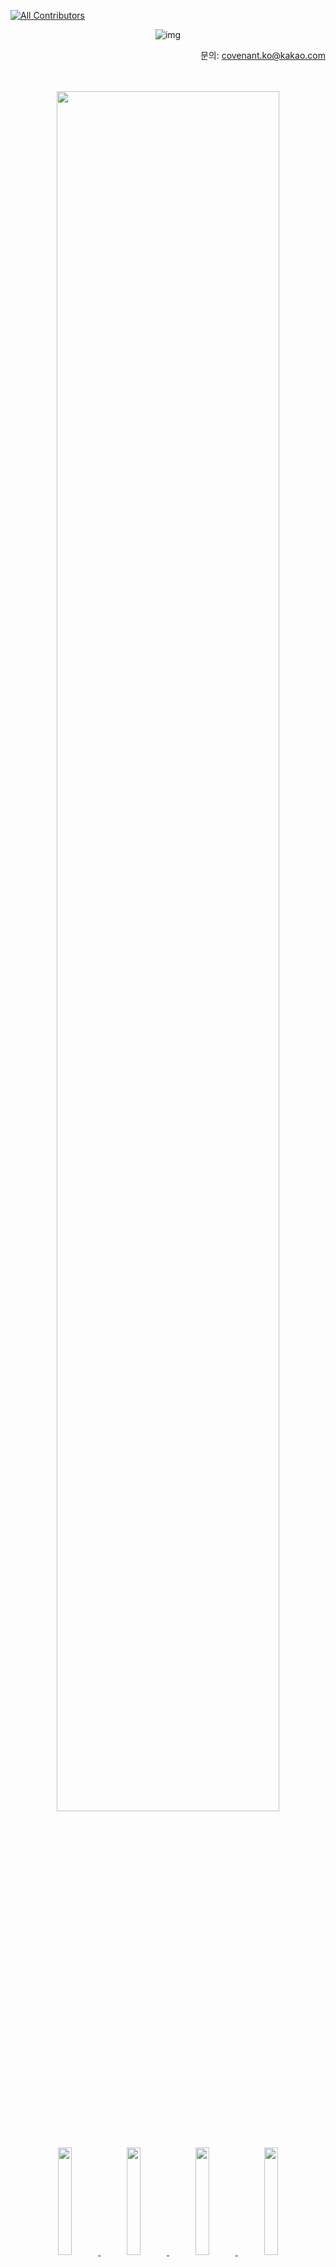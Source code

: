 <!-- ALL-CONTRIBUTORS-BADGE:START - Do not remove or modify this section -->

[![All Contributors](https://img.shields.io/badge/all_contributors-115-orange.svg?style=flat-square)](#contributors-)

<!-- ALL-CONTRIBUTORS-BADGE:END -->
<div align=center>

![img](https://github.com/brave-people/Dev-Event/blob/master/static/title-v3-lg.png?raw=true)

</div>

<div align="right">
   문의: <a href="http://github.com/koeonyack">covenant.ko@kakao.com </a>
</div>
<br />
<br />

<p align="center">
  <a href="https://play.google.com/store/apps/details?id=com.bravepeople.devevent.android.app">
    <img src="./static/display_banner/event.png?raw=true" width="84%">
    </a>
</p>

<p align="center">
    <a href="https://dev-event.vercel.app/events">
      <img src="./static/display_banner/web.png?raw=true" width="21%" />
    </a>
    <a href="https://play.google.com/store/apps/details?id=com.bravepeople.devevent.android.app">
      <img src="./static/display_banner/android.png?raw=true" width="21%" />
    </a>
    <a href="https://github.com/brave-people/Dev-Event-Subscribe">
      <img src="./static/display_banner/email.png?raw=true" width="21%" />
    </a>
    <a href="https://github.com/brave-people/Dev-Event#contributors-">
      <img src="./static/display_banner/contributors.png?raw=true" width="21%" />
    </a>
</p>

> 배너 클릭시 연관 링크로 이동합니다.

<br />

## 지난 행사 기록

<table>
        <!-- <tr> -->
            <!-- <th scope="col">-</th> -->
            <!-- <th scope="col">-</th> -->
            <!-- <th scope="col">-</th> -->
            <!-- <th scope="col">-</th> -->
        <!-- </tr> -->
        <tr>
            <td rowspan="4"> 종료 행사 </td>
            <td>2020년</td>
            <td>
              <a href="./end_event/2020/20_08.md"> 08월 </a>,
              <a href="./end_event/2020/20_09.md"> 09월 </a>,
              <a href="./end_event/2020/20_10.md"> 10월 </a>,
              <a href="./end_event/2020/20_11.md"> 11월 </a>,
              <a href="./end_event/2020/20_12.md"> 12월 </a>
            </td>
        </tr>
        <tr>
            <!-- <td> 종료 행사 </td> -->
            <td>2021년</td>
            <td>
              <a href="./end_event/2021/21_01.md"> 01월 </a>,
              <a href="./end_event/2021/21_02.md"> 02월 </a>,
              <a href="./end_event/2021/21_03.md"> 03월 </a>,
              <a href="./end_event/2021/21_04.md"> 04월 </a>,
              <a href="./end_event/2021/21_05.md"> 05월 </a>,
              <a href="./end_event/2021/21_06.md"> 06월 </a>,
              <a href="./end_event/2021/21_07.md"> 07월 </a>,
              <a href="./end_event/2021/21_08.md"> 08월 </a>,
              <a href="./end_event/2021/21_09.md"> 09월 </a>,
              <a href="./end_event/2021/21_10.md"> 10월 </a>,
              <a href="./end_event/2021/21_11.md"> 11월 </a>,
              <a href="./end_event2021/21_12.md"> 12월 </a>
            </td>
        </tr>
        <tr>
            <!-- <td> 종료 행사 </td> -->
            <td>2022년</td>
            <td>
              <a href="./end_event/2022/22_01.md"> 01월 </a>,
              <a href="./end_event/2022/22_02.md"> 02월 </a>,
              <a href="./end_event/2022/22_03.md"> 03월 </a>,
              <a href="./end_event/2022/22_04.md"> 04월 </a>,
              <a href="./end_event/2022/22_05.md"> 05월 </a>,
              <a href="./end_event/2022/22_06.md"> 06월 </a>,
              <a href="./end_event/2022/22_07.md"> 07월 </a>,
              <a href="./end_event/2022/22_08.md"> 08월 </a>,
              <a href="./end_event/2022/22_09.md"> 09월 </a>,
              <a href="./end_event/2022/22_10.md"> 10월 </a>,
              <a href="./end_event/2022/22_11.md"> 11월 </a>,
              <a href="./end_event/2022/22_12.md"> 12월 </a>
            </td>
        </tr>
        <tr>
            <!-- <td> 종료 행사 </td> -->
            <td>2023년</td>
            <td>
              <a href="./end_event/2023/23_01.md"> 01월 </a>,
              <a href="./end_event/2023/23_02.md"> 02월 </a>,
              <a href="./end_event/2023/23_03.md"> 03월 </a>,
              <a href="./end_event/2023/23_04.md"> 04월 </a>,
              <a href="./end_event/2023/23_05.md"> 05월 </a>,
              <a href="./end_event/2023/23_06.md"> 06월 </a>,
              <a href="./end_event/2023/23_07.md"> 07월 </a>,
              <a href="./end_event/2023/23_08.md"> 08월 </a>,
              <a href="./end_event/2023/23_09.md"> 09월 </a>,
              <a href="./end_event/2023/23_10.md"> 10월 </a>,
              <a href="./end_event/2023/23_11.md"> 11월 </a>
            </td>
        </tr>
        <tr>
          <td> 행사 녹화 다시보기 </td>
          <td colspan="2">
            <a href="./replay_event/replay_event.md"> 바로가기 </a>
          </td>
        </tr>
        <tr>
          <td> 행사 참여 후기 </td>
          <td colspan="2">
            <a href="./review/review.md"> 바로가기 </a>
          </td>
        </tr>
</table>

<br />

## 23년 11월

-   **[GraphQL: Inevitable Next Wave](https://docs.google.com/forms/d/e/1FAIpQLSdAHJOYTqO-cUGNQ3dD-kA9XP-V6jnXB7SDGnJwnjCBf1706Q/viewform)**

    -   분류: `오프라인`, `무료`, `기술일반`
    -   주최: TRIDGE x GraphQL
    -   접수: 11. 06(월) ~ 11. 12(일)

-   **[쿠버네티스 200% 활용방안 세미나](https://docs.google.com/forms/d/e/1FAIpQLSfROLsR9yK7_zSZAEVwVV9OeNYwgoCeQD4f3PzenK9a67v9mA/viewform)**
    -   분류: `오프라인`, `무료`, `인프라`
    -   주최: DevMentor
    -   접수: 11. 07(화) ~ 11. 13(월)
-   **[교육관련 앱/웹 서비스 제작 주니어 해커톤](https://sniperfactory.com/course/j5duwrtxkol7hb2)**
    -   분류: `오프라인`, `무료`, `해커톤`
    -   주최: 스나이퍼팩토리
    -   접수: 11. 06(월) ~ 11. 14(화)
-   **[제 13회 소프트웨어 개발보안 컨퍼런스](https://onoffmix.com/event/286390)**
    -   분류: `온라인`, `오프라인`, `무료`, `보안`
    -   주최: 행전안전부
    -   일시: 10. 20(금) ~ 11. 13(월)
-   **[실무에 꼭 필요한 쿠버네티스 200% 활용방안](https://www.devmento.co.kr/seminas/developer_insight_seminar.html)**
    -   분류: `오프라인`, `유료`, `인프라`
    -   주최: 데브멘토
    -   접수: 10. 23(월) ~ 11. 13(월)
-   **[AWSKRUG Women In Cloud 2nd meet up](https://www.meetup.com/ko-KR/awskrug/events/297088497)**
    -   분류: `유료`, `오프라인`, `클라우드`
    -   주최: AWSKRUG
    -   접수: 11. 06(월) ~ 11. 13(월)
-   **[11th DX Forum - 협업 툴을 중심으로 보는 데이터와 OpenAPI](https://www.dxchallenge.co.kr/events/11th-dx-forum)**
    -   분류: `온라인`, `무료`, `데이터`
    -   주최: DX Challenge
    -   접수: 11. 08(수) ~ 11. 13(월)
-   **[2023 업비트 컨퍼런스](https://udc.upbit.com/)**
    -   분류: `온라인`, `오프라인`, `무료`, `기술일반`
    -   주최: 두나무
    -   접수: 11. 13(월) 10:30 ~ 20:30
-   **[실무 웹 풀스택 핸즈온랩 세미나2 : 사용자 인증과 권한 구현하기](https://festa.io/events/4252)**
    -   분류: `오프라인`, `무료`, `교육`, `벡엔드`, `프론트엔드`
    -   주최: 지니공공아카데미
    -   접수: 10. 31(화) ~ 11. 14(화)
-   **[AWSKRUG #을지로 소모임](https://www.meetup.com/awskrug/events/297044308/)**
    -   분류: `오프라인`, `무료`, `모임`, `클라우드`
    -   주최: AWSKRUG
    -   접수: 11. 01(수) ~ 11. 14(화)
-   **[개발자 성장 기본기 : 문제해결 준비 가이드](https://festa.io/events/4263)**
    -   분류: `오프라인`, `무료`, `모임`, `커리어`
    -   주최: 모두의연구소
    -   접수: 11. 02(목) ~ 11. 14(화) 23:59
-   **[GraphQL: Inevitable Next Wave](https://festa.io/events/4279)**
    -   분류: `오프라인`, `무료`, `프론트엔드`
    -   주최: TRIDGE x GraphQL
    -   접수: 11. 01(수) ~ 11. 15(수)
-   **[SDC23 Korea](https://www.sdc-korea.com/)**
    -   분류: `무료`, `오프라인`, `기술일반`
    -   주최: 삼성전자
    -   일시: 11. 14(화) ~ 11. 15(수)
-   **[INSIGHT CONF : MLOps 오프라인](https://academy.elice.io/courses/79168/info)**
    -   분류: `무료`, `오프라인`, `AI`
    -   주최: 엘리스
    -   접수: 10. 25(수) ~ 11. 15(수)
-   **[Oracle Cloud Night @G-star](https://eventreg.oracle.com/profile/web/index.cfm?PKwebID=0x846603abcd)**
    -   분류: `온라인`, `무료`, `컨퍼런스`
    -   주최: 오라클
    -   접수: 10. 30(일) ~ 11. 15(수)
-   **[우아한테크콘퍼런스 2023](https://woowacon.com/)**
    -   분류: `무료`, `오프라인`, `컨퍼런스`
    -   주최: 우아한형제들
    -   일시: 11. 15(수)
-   **[.NET Conf 2023](https://www.dotnetconf.net/)**
    -   분류: `온라인`, `무료`, `컨퍼런스`
    -   주최: 마이크로소프트
    -   일시: 11. 15(수) ~ 11. 16(목)
-   **[Microsoft Ignite](https://ignite.microsoft.com/en-US/home)**
    -   분류: `온라인`, `무료`, `컨퍼런스`
    -   주최: 마이크로소프트
    -   일시: 11. 15(수) ~ 11. 16(목)
-   **[SK TECH SUMMIT 2023](https://sktechsummit.com/main/main.do)**
    -   분류: `무료`, `오프라인`, `기술일반`
    -   주최: SK
    -   일시: 11. 16(목) ~ 11. 17(금)
-   **[프로젝트 캠프: 플러터(Flutter, 웹/앱 개발)](https://festa.io/events/3999)**
    -   분류: `온라인`, `오프라인`, `무료`, `앱`
    -   주최: 스나이퍼팩토리
    -   일시: 09. 18(월) ~ 11. 17(금)
-   **[AWSKRUG 플랫폼엔지니어링모임](https://www.meetup.com/awskrug/events/297065221/)**
    -   분류: `오프라인`, `무료`, `모임`, `인프라`
    -   주최: AWSKRUG
    -   접수: 11. 01(수) ~ 11. 20(월)
-   **[[Cochl AI Talk] AI 프로덕트의 탄생: 기술에서 제품까지](https://festa.io/events/4103)**
    -   분류: `오프라인`, `무료`, `AI`
    -   주최: Cochl
    -   접수: 11. 01(수) ~ 11. 20(월)
-   **[11월 Tech 세미나 - Generative AI와 함께하는 프롬프트 마스터 클래스](https://devocean.sk.com/events/view.do?id=186)**
    -   분류: `온라인`, `무료`, `AI`
    -   주최: DEVOCEAN
    -   접수: 11. 07(화) ~ 11. 22(수)
-   **[카카오뱅크 기술 밋업 #2 - 퇴근길 기술 한 잔 with 큰 그림 설계할 서버 개발자](https://festa.io/events/4307)**
    -   분류: `오프라인`, `무료`, `벡엔드`
    -   주최: 카카오뱅크
    -   접수: 11. 09(목) ~ 11. 23(목)
-   **[오픈스택 / 클라우드 / 인프라 기술 대전 세미나](https://festa.io/events/4304)**
    -   분류: `온라인`, `무료`, `인프라`
    -   주최: 오픈스택 한국 커뮤니티
    -   접수: 11. 08(화) ~ 11. 23(목)
-   **[Code Challenge For AI Platform Backend](https://code-challenge.elice.io/tracks/4152/promotion)**
    -   분류: `온라인`, `무료`, `대회`, `백엔드`
    -   주최: 엘리스
    -   접수: 10. 26(목) ~ 11. 24(금)
-   **[SIPE Meetup - 사담콘](https://festa.io/events/4230)**
    -   분류: `오프라인`, `무료`, `커뮤니티`
    -   주최: SIPE Team
    -   접수: 11. 06(월) ~ 11. 24(금)
-   **[MLSA와 함께하는 대학생 AI & Cloud 러닝 핸즈온 캠프](https://festa.io/events/4292)**
    -   분류: `오프라인`, `무료`, `클라우드`, `AI`
    -   주최: Microsoft Learn Student Ambassadors
    -   접수: 11. 07(화) ~ 11. 24(금)
-   **[HYPER-WEB 2023](https://festa.io/events/4126)**
    -   분류: `오프라인`, `유료`, `벡엔드`, `프론트엔드`
    -   주최: KSDC 한국 학생 개발자 클럽
    -   접수: 11. 09(목) ~ 11. 24(금)
-   **[2023 SLAM KR Offline Event](https://festa.io/events/4260)**
    -   분류: `오프라인`, `유료`, `인프라`
    -   주최: SLAM KR
    -   접수: 11. 08(수) ~ 11. 25(토)
-   **[Seoul iOS Meetup [November 2023]](https://festa.io/events/4314)**
    -   분류: `오프라인`, `온라인`, `iOS`
    -   주최: Seoul iOS Meetup
    -   접수: 11. 09(목) ~ 11. 27(월)
-   **[개발자, 한 달에 책 한 권 읽기](https://festa.io/events/4287)**
    -   분류: `오프라인`, `유료`, `스터디`
    -   주최: 코딩의 신
    -   접수: 11. 07(화) ~ 11. 29(월)
-   **[한국저작권위원회 오픈소스SW 라이선스 컨설팅](https://festa.io/events/3894)**
    -   분류: `오프라인`, `무료`, `오픈소스`
    -   주최: 한국저작권위원회
    -   접수: 08. 16(수) ~ 11. 30(목)

<br />

## 23년 12월

-   **[DevFest Busan 2023](https://festa.io/events/4248)**

    -   분류: `유료`, `모임`, `기술일반`
    -   주최: GDG Busan
    -   접수: 10. 31(화) ~ 12. 01(금)

-   **[MODUCON 2023](https://modulabs.im/moducon2023)**
    -   분류: `오프라인`, `무료`, `AI`
    -   주최: 모두의연구소
    -   접수: 11. 08(수) ~ 12. 08(금)
-   **[DevFest Songdo 2023](https://festa.io/events/4246)**
    -   분류: `오프라인`, `유료`, `모임`, `기술일반`
    -   주최: GDG Songdo
    -   접수: 11. 02(목) ~ 12. 08(금)
-   **[K-PaaS 활용 디지털 사회혁신 서비스 개발, 아이디어 공모전](https://devcontest-digitalsolveup.kr/)**
    -   분류: `무료`, `대회`, `클라우드`
    -   주최: 과학기술정보통신부
    -   접수: 08. 24(목) ~ 12. 13(수)
-   **[TOSS BUG BOUNTY CHALLENGE](https://bugbounty.toss.im/)**
    -   분류: `보안`, `대회`
    -   주최: 토스
    -   접수: 07. 13(목) ~ 12. 15(금)
-   **[Udemy 코딩 페스티벌 2023](https://event-us.kr/udemy/event/73376?utm_source=viral&utm_medium=github_dev_event&utm_campaign=6_sq4mcfko)**
    -   분류: `온라인`, `유료`, `기술일반`
    -   주최: 유데미
    -   접수: 11. 01(수) ~ 12. 21(목)
-   **[MongoDB University & Certification 프로그램](https://events.mongodb.com/mdbkruniversitycertification)**
    -   분류: `교육`, `MongoDB`
    -   주최: MongoDB
    -   일시: 06. 01(목) ~ 12. 31(일)

---

<br />

## 개발자 동아리

| 이름                                        | 활동                                                                          | 링크                                                                                                                                                     |
| ------------------------------------------- | ----------------------------------------------------------------------------- | -------------------------------------------------------------------------------------------------------------------------------------------------------- |
| DDD                                         | 개발자와 디자이너가 함께하는 사이드 프로젝트                                  | [facebook](https://www.facebook.com/dddstudy/), [Notion](https://www.notion.so/dddset/DDD-7b73ca41b67c4658b292a4662581ee01)                              |
| 한이음                                      | 대학생 멘티와 지도교수, 기업전문가 ICT멘토가 팀을 이루어 실무 프로젝트를 수행 | [www.hanium.or.kr](https://www.hanium.or.kr/portal/hanium/businessOverview.do)                                                                           |
| 넥스터즈                                    | 개발자와 디자이너 연합 동아리                                                 | [teamnexters.com](http://teamnexters.com/)                                                                                                               |
| YAPP                                        | 대학생 연합 기업형 IT 동아리                                                  | [yapp.co.kr](http://yapp.co.kr/), [instagram](https://www.instagram.com/about.yapp/)                                                                     |
| Mash-Up                                     | 성장의 즐거움을 아는 친구들                                                   | [mash-up.kr](https://www.mash-up.kr/), [facebook](https://www.facebook.com/mashupgroup/)                                                                 |
| AUSG                                        | AWS 대학생 그룹                                                               | [ausg.me](https://ausg.me/)                                                                                                                              |
| D&D                                         | 서울거주 현직자들의 기술공유와 프로젝트를 진행하는 비영리단체                 | [dnd.ac](https://dnd.ac/)                                                                                                                                |
| SOPT                                        | 대학생 연합 IT벤처 창업 동아리                                                | [sopt.org](http://sopt.org/wp/), [facebook](https://www.facebook.com/clubsopt)                                                                           |
| 멋쟁이사자처럼                              | 대학생 연합 동아리                                                            | [likelion.net](https://likelion.net/), [facebook](https://www.facebook.com/likelion.net/)                                                                |
| Google Developer Student <br /> Clubs Korea | Google Developers 에서 후원하는 대학생 개발자 동아리                          | [DSC](https://developers.google.com/community/dsc), [DSC Korea](https://sites.google.com/view/dsckr/home), [facebook](https://www.facebook.com/dsckorea) |
| 디프만                                      | 디자이너와 프로그래머가 만났을 때                                             | [depromeet.com](https://www.depromeet.com/)                                                                                                              |
| 프로그라피                                  | 세상에 필요한 IT서비스를 만드는 모임                                          | [공식 홈페이지](http://prography.org/), [facebook](https://www.facebook.com/thePrography/)                                                               |
| CEOS                                        | 신촌 연합 IT 창업 동아리                                                      | [공식 홈페이지](https://www.ceos.or.kr/)                                                                                                                 |
| Central MakeUs Challenge(CMC)               | 수익형 앱 런칭 동아리                                                         | [공식 홈페이지](https://cmc.makeus.in/), [instagram](https://www.instagram.com/makeus_challenge/)                                                        |
| University MakeUs Challenge(UMC)            | 대학교 연합 앱런칭 동아리                                                     | [공식 홈페이지](https://makeus.in/umc/), [instagram](https://www.instagram.com/uni_makeus_challenge/)                                                    |
| UPF                                         | 프로젝트 완성, 고도화를 위한 팀 부스팅 프로그램                               | [upf.kr](https://upf.kr)                                                                                                                                 |
| XREAL                                       | 세계 최고의 메타버스 학회, XREAL                                              | [공식 홈페이지](https://www.xreal.info/), [instagram](https://www.instagram.com/xreal_snu/)                                                              |
| Cloud Club                                  | 폭 넓은 클라우드 인프라를 경험할 수 있는 IT 동아리                            | [공식 홈페이지](https://cloudclub.oopy.io/), [Youtube](https://www.youtube.com/@c1oudc1ub), [Instagram](https://www.instagram.com/c1oudc1ub/)            |
| 피로그래밍                                  | 비전공자를 위한 웹프로그래밍 동아리                                           | [공식 홈페이지](https://pirogramming.com/), [Instagram](https://www.instagram.com/pirogramming_official/)                                                |
| SIPE                                        | 현직 개발자들이 모여 함께 학습하고 소통하는 IT 커뮤니티                       | [공식 홈페이지](https://sipe.team/), [Instagram](https://www.instagram.com/sipe_team/)                                                                   |

> :arrow_double_up: [Top](#지난-행사-기록)

<br />

## 개발 교육

| 이름                      | 링크                                                                                                            |
| ------------------------- | --------------------------------------------------------------------------------------------------------------- |
| 양재동 코드랩             | [Homepage](https://www.codelabs.kr/), [Youtube](https://www.youtube.com/channel/UC7SGsu80wfuTyQWo-PKatvg)       |
| 모두의 연구소             | [Homepage](https://modulabs.co.kr/)                                                                             |
| CCCR 아카데미             | [Homepage](https://www.cccr-edu.or.kr/main/index.jsp)                                                           |
| 인공지능혁신학교 AIFFEL   | [Homepage](https://aiffel.io/)                                                                                  |
| 엘리스                    | [Homepage](https://elice.io/home)                                                                               |
| 라이징 캠프               | [Homepage](https://risingcamp.com/), [Youtube](https://www.youtube.com/channel/UCkxTr_WrzUBcYeeAfZIQQlA/videos) |
| 알고리즘 캠프             | [Homepage](https://algorithmcamp.oopy.io/)                                                                      |
| SW사관학교 정글(카이스트) | [Homepage](https://swjungle.net/)                                                                               |
| 크래프톤 정글             | [Homepage](https://jungle.krafton.com/)                                                                         |
| 네이버 부스트캠프         | [Homepage](https://boostcamp.connect.or.kr/)                                                                    |
| 42 SEOUL                  | [Homepage](https://42seoul.kr/)                                                                                 |
| 카카오 테크 캠퍼스        | [Homepage](https://www.kakaotechcampus.com/user/index.do/)                                                      |
| 메타버스 아카데미         | [Homepage](https://mtvs.kr)                                                                                     |
| 모두의 연구소: 풀잎스쿨   | [Homepage](https://modulabs.co.kr/apply-flip/)                                                                  |
| 우아한테크코스            | [Homepage](https://woowacourse.github.io)                                                                       |
| 우아한테크캠프            | [Homepage](https://techblog.woowahan.com/?s=우아한테크캠프)                                                     |
| Kernel360                 | [Homepage](https://kernel360.co.kr/)                                                                            |
| 코드잇 스프린트           | [Homepage](https://sprint.codeit.kr/)                                                                           |

> :arrow_double_up: [Top](#지난-행사-기록)

<br />

## 개발자 모임

| 이름                                     | 링크                                                                                                                                           |
| ---------------------------------------- | ---------------------------------------------------------------------------------------------------------------------------------------------- |
| 스프린트 서울                            | [채팅방](https://gitter.im/sprintseoul/community)                                                                                              |
| DevOps Korea                             | [facebook](https://www.facebook.com/groups/TeAnE/)                                                                                             |
| Serverless Korea                         | [event-us](https://event-us.kr/bsBxCcQJioWM/event)                                                                                             |
| Google Developers Experts                | [developers.google.com](https://developers.google.com/community/experts)                                                                       |
| GDG Golang korea                         | [facebook](https://www.facebook.com/gdggo/)                                                                                                    |
| GDG Incheon & Songdo with Flutter Songdo | [homepage](http://gdgincheon.com/), [instagram](https://www.instagram.com/gdg_songdo/), [facebook](https://www.facebook.com/groups/gdgsongdo/) |
| Data Scientist Meetup in Seoul           | [meetup](https://www.meetup.com/ko-KR/Data-Scientist-Meetup-in-Seoul/)                                                                         |
| IT인프라 엔지니어 그룹                   | [facebook](https://www.facebook.com/groups/InfraEngineer/)                                                                                     |
| GDG DevFest Seoul                        | [facebook](https://www.facebook.com/devfest.seoul.2019/)                                                                                       |
| OSS 개발자 포럼                          | [facebook](https://www.facebook.com/groups/ossdevforum)                                                                                        |
| 오픈 인프라                              | [oidc.co.kr](http://oidc.co.kr/)                                                                                                               |
| SK 개발자 모임                           | [thub.sk.com](https://thub.sk.com/)                                                                                                            |
| FinOps Korea                             | [facebook](https://www.facebook.com/groups/finops.community1)                                                                                  |
| 스사모(한국 스파크 사용자 모임)          | [facebook](https://www.facebook.com/groups/sparkkoreauser/)                                                                                    |
| React Korea                              | [facebook](https://www.facebook.com/groups/react.ko/)                                                                                          |
| Vuejs Korea                              | [facebook](https://vuejs-kr.github.io/)                                                                                                        |
| Node.js Korea                            | [facebook](https://www.facebook.com/groups/nodejskr)                                                                                           |
| NextJS Korea                             | [facebook](https://www.facebook.com/groups/nestjs-kr)                                                                                          |
| OSXDev.org                               | [facebook](https://www.facebook.com/groups/osxdevorg/)                                                                                         |
| GDG Korea WebTech                        | [facebook](https://www.facebook.com/groups/webTechKR/)                                                                                         |
| KSUG - 한국 스프링 사용자 모임           | [facebook](https://www.ksug.org/)                                                                                                              |
| devocean                                 | [devocean.sk.com](https://devocean.sk.com/)                                                                                                    |
| OpenStack Korea 커뮤니티                 | [facebook](https://www.facebook.com/groups/openstack.kr)                                                                                       |
| Ceph 한국 커뮤니티                       | [facebook](https://www.facebook.com/groups/620899444961207)                                                                                    |
| Open Compute Project 한국 커뮤니티       | [facebook](https://www.facebook.com/groups/ocpkorea/)                                                                                          |
| 표준프레임워크 오픈커뮤니티              | [open.egovframe.org](https://open.egovframe.org/)                                                                                              |
| 게임 서버 개발자 모임                    | [facebook](https://www.facebook.com/groups/207844736374114/)                                                                                   |
| Kubernetes Korea                         | [facebook](https://www.facebook.com/groups/k8skr/)                                                                                             |
| PostgreSQL Korea                         | [facebook](https://www.facebook.com/groups/postgres.kr), [github](https://github.com/PostgreSQL-Korea)                                         |
| 한국 리눅스 사용자 그룹                  | [facebook](https://www.facebook.com/groups/korelnxuser/), [homepage](http://www.lug.or.kr/home/)                                               |
| Korea Elasticsearch User Group           | [facebook](https://www.facebook.com/groups/elasticsearch.kr/), [github](https://github.com/eskrug)                                             |
| Kotlin Korea                             | [facebook](https://www.facebook.com/groups/kotlinkr/), [homepage](http://kotlin.kr/)                                                           |
| 구글 Flutter 한국 사용자 그룹            | [facebook](https://www.facebook.com/groups/flutterkorea/)                                                                                      |
| React Korea                              | [facebook](https://www.facebook.com/groups/react.ko/)                                                                                          |
| Kaggle Korea                             | [facebook](https://www.facebook.com/groups/KaggleKoreaOpenGroup/)                                                                              |
| 파이토치 한국 사용자 모임                | [homepage](https://pytorch.kr/), [facebook](https://www.facebook.com/groups/PyTorchKR/)                                                        |
| 걸스인텍 코리아(Girls In Tech Korea)     | [homepage](https://korea.girlsintech.org/), [instagram](https://www.instagram.com/girlsintechkorea/)                                           |
| OKKY (Java,Spring)                       | [homepage](https://okky.kr/)                                                                                                                   |
| 남궁성의 코드초보 스터디 (Java,C)        | [homepage](https://cafe.naver.com/javachobostudy)                                                                                              |
| 우분투 한국 커뮤니티                     | [homepage](https://ubuntu-kr.org), [facebook](https://www.facebook.com/groups/ubuntu.ko)                                                       |
| 안드로이드개발                           | [facebook](https://www.facebook.com/groups/androidcode/)                                                                                       |
| 닷넷데브                                 | [homepage](https://www.dotnetconf.kr/history)                                                                                                  |
| GraphQL Korea                            | [facebook](https://www.facebook.com/groups/graphql.kr)                                                                                         |
| Tensorflow KR                            | [facebook](https://www.facebook.com/groups/TensorFlowKR/about)                                                                                 |
| Google Study Jams in Korea               | [facebook](https://www.facebook.com/groups/studyjamkorea/)                                                                                     |
| 가짜연구소                               | [homepage](https://pseudo-lab.com/), [facebook](https://www.facebook.com/groups/pseudolab)                                                     |
| JetBrains 코리아                         | [facebook](https://www.facebook.com/jetbrainsKR/)                                                                                              |
| 스위프트 코딩클럽                        | [discord](https://discord.com/invite/w4T2zgvbPv)                                                                                               |
| Kubernetes Korea Group                   | [facebook](https://www.facebook.com/groups/k8skr/?locale=ko_KR)                                                                                |
| NLP Korea                                | [facebook](https://www.facebook.com/groups/ainlp/?locale=ko_KR)                                                                                |
| 음성 오픈데이터셋 아카이브 SODA          | [notion](https://soda.oopy.io/)                                                                                                                |
| 리눅스 커널 스터디 그룹 iamroot          | [homepage](http://www.iamroot.org/xe/)                                                                                                         |
| Flutter Seoul                            | [discord](https://www.flutter-seoul.com)                                                                                                       |

> :arrow_double_up: [Top](#지난-행사-기록)

<br />

## 기타

> 정규적으로 열리는 개발자 행사입니다.

| 이름            | 링크                                                                                                    |
| --------------- | ------------------------------------------------------------------------------------------------------- |
| TeamH4C         | [facebook](https://www.facebook.com/teamh4c/)                                                           |
| Codeengn        | [codeengn.com](https://codeengn.com/conference/)                                                        |
| CTF Time        | [ctftime.org](http://ctftime.org/?fbclid=IwAR26fXW5aM0YTfSYOdVE34LJuQZnUQSJry54ORvkB5XZGAbi3_LdC-ACOaU) |
| 스프링 캠프     | [springcamp.ksug.org/2023](https://springcamp.ksug.org/2023/)                                           |
| DACON           | [dacon.io](https://dacon.io)                                                                            |
| FEConf          | [feconf.kr](https://feconf.kr/)                                                                         |
| JunctionX Seoul | [facebook](https://www.facebook.com/junctionxseoul/)                                                    |
| PyCon Korea     | [pycon.kr](https://pycon.kr/)                                                                           |

> :arrow_double_up: [Top](#지난-행사-기록)

<br />
<br />

## Contributors ✨

<!-- ALL-CONTRIBUTORS-LIST:START - Do not remove or modify this section -->
<!-- prettier-ignore-start -->
<!-- markdownlint-disable -->
<table>
  <tbody>
    <tr>
      <td align="center" valign="top" width="14.28%"><a href="https://landwhale2.github.io/"><img src="https://avatars3.githubusercontent.com/u/43875634?v=4?s=100" width="100px;" alt="HyeokJin Kim"/><br /><sub><b>HyeokJin Kim</b></sub></a><br /><a href="#infra-LandWhale2" title="Infrastructure (Hosting, Build-Tools, etc)">🚇</a> <a href="https://github.com/brave-people/Dev-Event/commits?author=LandWhale2" title="Tests">⚠️</a> <a href="https://github.com/brave-people/Dev-Event/commits?author=LandWhale2" title="Code">💻</a></td>
      <td align="center" valign="top" width="14.28%"><a href="http://roeniss.tistory.com"><img src="https://avatars3.githubusercontent.com/u/26613280?v=4?s=100" width="100px;" alt="Roeniss Moon"/><br /><sub><b>Roeniss Moon</b></sub></a><br /><a href="https://github.com/brave-people/Dev-Event/commits?author=roeniss" title="Code">💻</a></td>
      <td align="center" valign="top" width="14.28%"><a href="https://github.com/GwonHeeJun"><img src="https://avatars3.githubusercontent.com/u/40719546?v=4?s=100" width="100px;" alt="GwonHeeJun"/><br /><sub><b>GwonHeeJun</b></sub></a><br /><a href="https://github.com/brave-people/Dev-Event/commits?author=GwonHeeJun" title="Code">💻</a></td>
      <td align="center" valign="top" width="14.28%"><a href="https://imleaf.netlify.com"><img src="https://avatars2.githubusercontent.com/u/41174361?v=4?s=100" width="100px;" alt="TaeGeon Lim"/><br /><sub><b>TaeGeon Lim</b></sub></a><br /><a href="https://github.com/brave-people/Dev-Event/commits?author=Im-Tae" title="Code">💻</a></td>
      <td align="center" valign="top" width="14.28%"><a href="https://github.com/Handong-Promi"><img src="https://avatars1.githubusercontent.com/u/48215558?v=4?s=100" width="100px;" alt="Wonbin Lee"/><br /><sub><b>Wonbin Lee</b></sub></a><br /><a href="https://github.com/brave-people/Dev-Event/commits?author=Handong-Promi" title="Code">💻</a></td>
      <td align="center" valign="top" width="14.28%"><a href="https://www.notion.so/Resume-b529fe33c1404bdc9544cf5ea074b742"><img src="https://avatars3.githubusercontent.com/u/20942871?v=4?s=100" width="100px;" alt="S. J. Lee"/><br /><sub><b>S. J. Lee</b></sub></a><br /><a href="https://github.com/brave-people/Dev-Event/commits?author=occidere" title="Code">💻</a></td>
      <td align="center" valign="top" width="14.28%"><a href="https://limm-jk.tistory.com/"><img src="https://avatars1.githubusercontent.com/u/57378834?v=4?s=100" width="100px;" alt="Junkyu Lim"/><br /><sub><b>Junkyu Lim</b></sub></a><br /><a href="https://github.com/brave-people/Dev-Event/commits?author=Limm-jk" title="Code">💻</a></td>
    </tr>
    <tr>
      <td align="center" valign="top" width="14.28%"><a href="https://dnd.ac"><img src="https://avatars.githubusercontent.com/u/12554583?v=4?s=100" width="100px;" alt="Seong Gi Dong"/><br /><sub><b>Seong Gi Dong</b></sub></a><br /><a href="https://github.com/brave-people/Dev-Event/commits?author=sgd122" title="Code">💻</a></td>
      <td align="center" valign="top" width="14.28%"><a href="https://blog.naver.com/zzang9ha"><img src="https://avatars.githubusercontent.com/u/50076031?v=4?s=100" width="100px;" alt="LeeJuHyun"/><br /><sub><b>LeeJuHyun</b></sub></a><br /><a href="https://github.com/brave-people/Dev-Event/commits?author=JuHyun419" title="Code">💻</a></td>
      <td align="center" valign="top" width="14.28%"><a href="https://github.com/zel0rd"><img src="https://avatars.githubusercontent.com/u/28799597?v=4?s=100" width="100px;" alt="younggil"/><br /><sub><b>younggil</b></sub></a><br /><a href="https://github.com/brave-people/Dev-Event/commits?author=zel0rd" title="Code">💻</a></td>
      <td align="center" valign="top" width="14.28%"><a href="https://www.linkedin.com/in/haeseok/"><img src="https://avatars.githubusercontent.com/u/20268101?v=4?s=100" width="100px;" alt="Haeseok Lee"/><br /><sub><b>Haeseok Lee</b></sub></a><br /><a href="https://github.com/brave-people/Dev-Event/commits?author=haeseoklee" title="Code">💻</a></td>
      <td align="center" valign="top" width="14.28%"><a href="http://instagram.com/choiysapple/"><img src="https://avatars.githubusercontent.com/u/43776784?v=4?s=100" width="100px;" alt="Daegun Choi"/><br /><sub><b>Daegun Choi</b></sub></a><br /><a href="https://github.com/brave-people/Dev-Event/commits?author=ChoiysApple" title="Code">💻</a></td>
      <td align="center" valign="top" width="14.28%"><a href="https://ehdwn1991.github.io/"><img src="https://avatars.githubusercontent.com/u/16898745?v=4?s=100" width="100px;" alt="Codex"/><br /><sub><b>Codex</b></sub></a><br /><a href="https://github.com/brave-people/Dev-Event/commits?author=ehdwn1991" title="Code">💻</a></td>
      <td align="center" valign="top" width="14.28%"><a href="https://velog.io/@dps0340"><img src="https://avatars.githubusercontent.com/u/32592965?v=4?s=100" width="100px;" alt="jiho lee"/><br /><sub><b>jiho lee</b></sub></a><br /><a href="https://github.com/brave-people/Dev-Event/commits?author=DPS0340" title="Code">💻</a></td>
    </tr>
    <tr>
      <td align="center" valign="top" width="14.28%"><a href="https://github.com/MaetDol"><img src="https://avatars.githubusercontent.com/u/20384262?v=4?s=100" width="100px;" alt="MaetDol"/><br /><sub><b>MaetDol</b></sub></a><br /><a href="https://github.com/brave-people/Dev-Event/commits?author=MaetDol" title="Code">💻</a></td>
      <td align="center" valign="top" width="14.28%"><a href="https://butter-shower.tistory.com/"><img src="https://avatars.githubusercontent.com/u/32065860?v=4?s=100" width="100px;" alt="Jiyeon Lee"/><br /><sub><b>Jiyeon Lee</b></sub></a><br /><a href="https://github.com/brave-people/Dev-Event/commits?author=jiyeoon" title="Code">💻</a></td>
      <td align="center" valign="top" width="14.28%"><a href="https://blog.frec.kr"><img src="https://avatars.githubusercontent.com/u/10742964?v=4?s=100" width="100px;" alt="Myung-Hyun Kim"/><br /><sub><b>Myung-Hyun Kim</b></sub></a><br /><a href="https://github.com/brave-people/Dev-Event/commits?author=freckie" title="Code">💻</a></td>
      <td align="center" valign="top" width="14.28%"><a href="http://medium.com/@paikend"><img src="https://avatars.githubusercontent.com/u/26214518?v=4?s=100" width="100px;" alt="Gyeongjun Paik"/><br /><sub><b>Gyeongjun Paik</b></sub></a><br /><a href="https://github.com/brave-people/Dev-Event/commits?author=paikend" title="Code">💻</a></td>
      <td align="center" valign="top" width="14.28%"><a href="https://haranglog.tistory.com/"><img src="https://avatars.githubusercontent.com/u/60910665?v=4?s=100" width="100px;" alt="SeungMin"/><br /><sub><b>SeungMin</b></sub></a><br /><a href="https://github.com/brave-people/Dev-Event/commits?author=saseungmin" title="Code">💻</a></td>
      <td align="center" valign="top" width="14.28%"><a href="https://github.com/mjh0528"><img src="https://avatars.githubusercontent.com/u/54383015?v=4?s=100" width="100px;" alt="Jess"/><br /><sub><b>Jess</b></sub></a><br /><a href="https://github.com/brave-people/Dev-Event/commits?author=mjh0528" title="Code">💻</a></td>
      <td align="center" valign="top" width="14.28%"><a href="https://github.com/Winning-Bean"><img src="https://avatars.githubusercontent.com/u/53260922?v=4?s=100" width="100px;" alt="SeungBeen Wee"/><br /><sub><b>SeungBeen Wee</b></sub></a><br /><a href="https://github.com/brave-people/Dev-Event/commits?author=Winning-Bean" title="Code">💻</a></td>
    </tr>
    <tr>
      <td align="center" valign="top" width="14.28%"><a href="https://github.com/rlaekwjd324"><img src="https://avatars.githubusercontent.com/u/54465767?v=4?s=100" width="100px;" alt="rlaekwjd324"/><br /><sub><b>rlaekwjd324</b></sub></a><br /><a href="https://github.com/brave-people/Dev-Event/commits?author=rlaekwjd324" title="Code">💻</a></td>
      <td align="center" valign="top" width="14.28%"><a href="https://snowapril.github.io"><img src="https://avatars.githubusercontent.com/u/24654975?v=4?s=100" width="100px;" alt="Snowapril"/><br /><sub><b>Snowapril</b></sub></a><br /><a href="https://github.com/brave-people/Dev-Event/commits?author=Snowapril" title="Code">💻</a></td>
      <td align="center" valign="top" width="14.28%"><a href="https://github.com/GHooN99"><img src="https://avatars.githubusercontent.com/u/53388557?v=4?s=100" width="100px;" alt="KyungHoon Jung"/><br /><sub><b>KyungHoon Jung</b></sub></a><br /><a href="https://github.com/brave-people/Dev-Event/commits?author=GHooN99" title="Code">💻</a></td>
      <td align="center" valign="top" width="14.28%"><a href="http://ihp001.tistory.com"><img src="https://avatars.githubusercontent.com/u/47745785?v=4?s=100" width="100px;" alt="INHYO"/><br /><sub><b>INHYO</b></sub></a><br /><a href="https://github.com/brave-people/Dev-Event/commits?author=PARKINHYO" title="Code">💻</a></td>
      <td align="center" valign="top" width="14.28%"><a href="https://sumini.dev"><img src="https://avatars.githubusercontent.com/u/48555121?v=4?s=100" width="100px;" alt="Choi Sumin"/><br /><sub><b>Choi Sumin</b></sub></a><br /><a href="https://github.com/brave-people/Dev-Event/commits?author=greatSumini" title="Code">💻</a></td>
      <td align="center" valign="top" width="14.28%"><a href="https://url.kr/xwdbtv"><img src="https://avatars.githubusercontent.com/u/67373938?v=4?s=100" width="100px;" alt="kimxwan0319"/><br /><sub><b>kimxwan0319</b></sub></a><br /><a href="https://github.com/brave-people/Dev-Event/commits?author=kimxwan0319" title="Code">💻</a></td>
      <td align="center" valign="top" width="14.28%"><a href="https://velog.io/@leeseojune53"><img src="https://avatars.githubusercontent.com/u/61784568?v=4?s=100" width="100px;" alt="Leeseojune"/><br /><sub><b>Leeseojune</b></sub></a><br /><a href="https://github.com/brave-people/Dev-Event/commits?author=leeseojune53" title="Code">💻</a></td>
    </tr>
    <tr>
      <td align="center" valign="top" width="14.28%"><a href="https://seongsilyoo.medium.com"><img src="https://avatars.githubusercontent.com/u/19399338?v=4?s=100" width="100px;" alt="Seongsil Yoo"/><br /><sub><b>Seongsil Yoo</b></sub></a><br /><a href="https://github.com/brave-people/Dev-Event/commits?author=yooseongsil" title="Code">💻</a></td>
      <td align="center" valign="top" width="14.28%"><a href="https://github.com/mushsong"><img src="https://avatars.githubusercontent.com/u/49205133?v=4?s=100" width="100px;" alt="mushsong"/><br /><sub><b>mushsong</b></sub></a><br /><a href="https://github.com/brave-people/Dev-Event/commits?author=mushsong" title="Code">💻</a></td>
      <td align="center" valign="top" width="14.28%"><a href="https://github.com/suheego"><img src="https://avatars.githubusercontent.com/u/70756464?v=4?s=100" width="100px;" alt="SuHee Go"/><br /><sub><b>SuHee Go</b></sub></a><br /><a href="https://github.com/brave-people/Dev-Event/commits?author=suheego" title="Code">💻</a></td>
      <td align="center" valign="top" width="14.28%"><a href="https://jhk0530.medium.com/"><img src="https://avatars.githubusercontent.com/u/6457691?v=4?s=100" width="100px;" alt="Jinhwan Kim"/><br /><sub><b>Jinhwan Kim</b></sub></a><br /><a href="https://github.com/brave-people/Dev-Event/commits?author=jhk0530" title="Code">💻</a></td>
      <td align="center" valign="top" width="14.28%"><a href="https://github.com/rockdam"><img src="https://avatars.githubusercontent.com/u/10398751?v=4?s=100" width="100px;" alt="rockdam"/><br /><sub><b>rockdam</b></sub></a><br /><a href="https://github.com/brave-people/Dev-Event/commits?author=rockdam" title="Code">💻</a></td>
      <td align="center" valign="top" width="14.28%"><a href="http://chop-sui.github.io"><img src="https://avatars.githubusercontent.com/u/55661741?v=4?s=100" width="100px;" alt="Jeong Suh"/><br /><sub><b>Jeong Suh</b></sub></a><br /><a href="https://github.com/brave-people/Dev-Event/commits?author=chop-sui" title="Code">💻</a></td>
      <td align="center" valign="top" width="14.28%"><a href="https://github.com/shinplest"><img src="https://avatars.githubusercontent.com/u/24619485?v=4?s=100" width="100px;" alt="JAIHYOUNG SHIN"/><br /><sub><b>JAIHYOUNG SHIN</b></sub></a><br /><a href="https://github.com/brave-people/Dev-Event/commits?author=shinplest" title="Code">💻</a></td>
    </tr>
    <tr>
      <td align="center" valign="top" width="14.28%"><a href="https://github.com/zettalyst"><img src="https://avatars.githubusercontent.com/u/71296846?v=4?s=100" width="100px;" alt="Zetta (hogyun.yu)"/><br /><sub><b>Zetta (hogyun.yu)</b></sub></a><br /><a href="https://github.com/brave-people/Dev-Event/commits?author=zettalyst" title="Code">💻</a></td>
      <td align="center" valign="top" width="14.28%"><a href="https://github.com/chengxxi"><img src="https://avatars.githubusercontent.com/u/71359467?v=4?s=100" width="100px;" alt="Seunghee Han"/><br /><sub><b>Seunghee Han</b></sub></a><br /><a href="https://github.com/brave-people/Dev-Event/commits?author=chengxxi" title="Code">💻</a></td>
      <td align="center" valign="top" width="14.28%"><a href="http://ohsuz.dev"><img src="https://avatars.githubusercontent.com/u/59340911?v=4?s=100" width="100px;" alt="Suzie Oh"/><br /><sub><b>Suzie Oh</b></sub></a><br /><a href="https://github.com/brave-people/Dev-Event/commits?author=ohsuz" title="Code">💻</a></td>
      <td align="center" valign="top" width="14.28%"><a href="https://github.com/ydh0213"><img src="https://avatars.githubusercontent.com/u/8025481?v=4?s=100" width="100px;" alt="Daehyun Yoon"/><br /><sub><b>Daehyun Yoon</b></sub></a><br /><a href="https://github.com/brave-people/Dev-Event/commits?author=ydh0213" title="Code">💻</a></td>
      <td align="center" valign="top" width="14.28%"><a href="https://github.com/skmn3"><img src="https://avatars.githubusercontent.com/u/81291090?v=4?s=100" width="100px;" alt="Sangjin"/><br /><sub><b>Sangjin</b></sub></a><br /><a href="https://github.com/brave-people/Dev-Event/commits?author=skmn3" title="Code">💻</a></td>
      <td align="center" valign="top" width="14.28%"><a href="https://bangu4.tistory.com/"><img src="https://avatars.githubusercontent.com/u/26866859?v=4?s=100" width="100px;" alt="Bang Jihoon"/><br /><sub><b>Bang Jihoon</b></sub></a><br /><a href="https://github.com/brave-people/Dev-Event/commits?author=bangbangu4" title="Code">💻</a></td>
      <td align="center" valign="top" width="14.28%"><a href="http://youngbin.xyz"><img src="https://avatars.githubusercontent.com/u/1916739?v=4?s=100" width="100px;" alt="Youngbin Han"/><br /><sub><b>Youngbin Han</b></sub></a><br /><a href="https://github.com/brave-people/Dev-Event/commits?author=sukso96100" title="Code">💻</a></td>
    </tr>
    <tr>
      <td align="center" valign="top" width="14.28%"><a href="https://facebook.com/thequrian"><img src="https://avatars.githubusercontent.com/u/9678019?v=4?s=100" width="100px;" alt="QURIAN"/><br /><sub><b>QURIAN</b></sub></a><br /><a href="https://github.com/brave-people/Dev-Event/commits?author=QURIAN" title="Code">💻</a></td>
      <td align="center" valign="top" width="14.28%"><a href="https://github.com/Softsquared-Yunix"><img src="https://avatars.githubusercontent.com/u/101088303?v=4?s=100" width="100px;" alt="Softsquared-Yunix"/><br /><sub><b>Softsquared-Yunix</b></sub></a><br /><a href="https://github.com/brave-people/Dev-Event/commits?author=Softsquared-Yunix" title="Code">💻</a></td>
      <td align="center" valign="top" width="14.28%"><a href="https://github.com/jihee-dev"><img src="https://avatars.githubusercontent.com/u/42907876?v=4?s=100" width="100px;" alt="Jihee.Han"/><br /><sub><b>Jihee.Han</b></sub></a><br /><a href="https://github.com/brave-people/Dev-Event/commits?author=jihee-dev" title="Code">💻</a></td>
      <td align="center" valign="top" width="14.28%"><a href="https://github.com/jinsim"><img src="https://avatars.githubusercontent.com/u/62461857?v=4?s=100" width="100px;" alt="BeomJin Kim"/><br /><sub><b>BeomJin Kim</b></sub></a><br /><a href="https://github.com/brave-people/Dev-Event/commits?author=jinsim" title="Code">💻</a></td>
      <td align="center" valign="top" width="14.28%"><a href="http://happyobo.github.io"><img src="https://avatars.githubusercontent.com/u/44173619?v=4?s=100" width="100px;" alt="happyOBO"/><br /><sub><b>happyOBO</b></sub></a><br /><a href="https://github.com/brave-people/Dev-Event/commits?author=happyOBO" title="Code">💻</a></td>
      <td align="center" valign="top" width="14.28%"><a href="https://github.com/kangjung"><img src="https://avatars.githubusercontent.com/u/28768760?v=4?s=100" width="100px;" alt="KangJungMin"/><br /><sub><b>KangJungMin</b></sub></a><br /><a href="https://github.com/brave-people/Dev-Event/commits?author=kangjung" title="Code">💻</a></td>
      <td align="center" valign="top" width="14.28%"><a href="https://github.com/yhkee0404"><img src="https://avatars.githubusercontent.com/u/29868089?v=4?s=100" width="100px;" alt="yhkee0404"/><br /><sub><b>yhkee0404</b></sub></a><br /><a href="https://github.com/brave-people/Dev-Event/commits?author=yhkee0404" title="Code">💻</a></td>
    </tr>
    <tr>
      <td align="center" valign="top" width="14.28%"><a href="http://gunhoflash.tistory.com"><img src="https://avatars.githubusercontent.com/u/10149370?v=4?s=100" width="100px;" alt="GF"/><br /><sub><b>GF</b></sub></a><br /><a href="https://github.com/brave-people/Dev-Event/commits?author=gunhoflash" title="Code">💻</a></td>
      <td align="center" valign="top" width="14.28%"><a href="http://penielcho.com"><img src="https://avatars.githubusercontent.com/u/60251602?v=4?s=100" width="100px;" alt="Peniel Cho &#124; 조용주"/><br /><sub><b>Peniel Cho &#124; 조용주</b></sub></a><br /><a href="https://github.com/brave-people/Dev-Event/commits?author=thepenielcho" title="Code">💻</a></td>
      <td align="center" valign="top" width="14.28%"><a href="http://saehyun.kr"><img src="https://avatars.githubusercontent.com/u/80076029?v=4?s=100" width="100px;" alt="임세현"/><br /><sub><b>임세현</b></sub></a><br /><a href="https://github.com/brave-people/Dev-Event/commits?author=limsaehyun" title="Code">💻</a></td>
      <td align="center" valign="top" width="14.28%"><a href="https://parkshistory.tistory.com/"><img src="https://avatars.githubusercontent.com/u/26460114?v=4?s=100" width="100px;" alt="Kim Min Gyu"/><br /><sub><b>Kim Min Gyu</b></sub></a><br /><a href="https://github.com/brave-people/Dev-Event/commits?author=ysjk2003" title="Code">💻</a></td>
      <td align="center" valign="top" width="14.28%"><a href="https://github.com/Cardroid"><img src="https://avatars.githubusercontent.com/u/25889754?v=4?s=100" width="100px;" alt="CP6"/><br /><sub><b>CP6</b></sub></a><br /><a href="https://github.com/brave-people/Dev-Event/commits?author=Cardroid" title="Code">💻</a></td>
      <td align="center" valign="top" width="14.28%"><a href="https://milkclouds.work/"><img src="https://avatars.githubusercontent.com/u/26109705?v=4?s=100" width="100px;" alt="MilkClouds"/><br /><sub><b>MilkClouds</b></sub></a><br /><a href="https://github.com/brave-people/Dev-Event/commits?author=MilkClouds" title="Code">💻</a></td>
      <td align="center" valign="top" width="14.28%"><a href="https://jiyusu99.tistory.com"><img src="https://avatars.githubusercontent.com/u/55318618?v=4?s=100" width="100px;" alt="권유리"/><br /><sub><b>권유리</b></sub></a><br /><a href="https://github.com/brave-people/Dev-Event/commits?author=YuriKwon" title="Code">💻</a></td>
    </tr>
    <tr>
      <td align="center" valign="top" width="14.28%"><a href="https://about.sungmin.dev"><img src="https://avatars.githubusercontent.com/u/37958836?v=4?s=100" width="100px;" alt="Sungmin Kim"/><br /><sub><b>Sungmin Kim</b></sub></a><br /><a href="https://github.com/brave-people/Dev-Event/commits?author=devsungmin" title="Code">💻</a></td>
      <td align="center" valign="top" width="14.28%"><a href="https://nimuseel.dev"><img src="https://avatars.githubusercontent.com/u/48236404?v=4?s=100" width="100px;" alt="Louie(Sumin Lee)"/><br /><sub><b>Louie(Sumin Lee)</b></sub></a><br /><a href="https://github.com/brave-people/Dev-Event/commits?author=nimuseel" title="Code">💻</a></td>
      <td align="center" valign="top" width="14.28%"><a href="https://github.com/tonyfromundefined"><img src="https://avatars.githubusercontent.com/u/20325202?v=4?s=100" width="100px;" alt="Tony"/><br /><sub><b>Tony</b></sub></a><br /><a href="https://github.com/brave-people/Dev-Event/commits?author=tonyfromundefined" title="Code">💻</a></td>
      <td align="center" valign="top" width="14.28%"><a href="https://yonghip.tistory.com/"><img src="https://avatars.githubusercontent.com/u/58303938?v=4?s=100" width="100px;" alt="yonghee Kim"/><br /><sub><b>yonghee Kim</b></sub></a><br /><a href="https://github.com/brave-people/Dev-Event/commits?author=hykhhijk" title="Code">💻</a></td>
      <td align="center" valign="top" width="14.28%"><a href="https://github.com/june0216"><img src="https://avatars.githubusercontent.com/u/76603301?v=4?s=100" width="100px;" alt="june0216"/><br /><sub><b>june0216</b></sub></a><br /><a href="https://github.com/brave-people/Dev-Event/commits?author=june0216" title="Code">💻</a></td>
      <td align="center" valign="top" width="14.28%"><a href="https://github.com/BB-choi"><img src="https://avatars.githubusercontent.com/u/78826879?v=4?s=100" width="100px;" alt="BB-choi"/><br /><sub><b>BB-choi</b></sub></a><br /><a href="https://github.com/brave-people/Dev-Event/commits?author=BB-choi" title="Code">💻</a></td>
      <td align="center" valign="top" width="14.28%"><a href="https://github.com/baekteun"><img src="https://avatars.githubusercontent.com/u/74440939?v=4?s=100" width="100px;" alt="baegteun"/><br /><sub><b>baegteun</b></sub></a><br /><a href="https://github.com/brave-people/Dev-Event/commits?author=baekteun" title="Code">💻</a></td>
    </tr>
    <tr>
      <td align="center" valign="top" width="14.28%"><a href="https://github.com/HyunGyu-Han"><img src="https://avatars.githubusercontent.com/u/80298175?v=4?s=100" width="100px;" alt="한현규"/><br /><sub><b>한현규</b></sub></a><br /><a href="https://github.com/brave-people/Dev-Event/commits?author=HyunGyu-Han" title="Code">💻</a></td>
      <td align="center" valign="top" width="14.28%"><a href="https://github.com/Snailpong"><img src="https://avatars.githubusercontent.com/u/11583179?v=4?s=100" width="100px;" alt="Seongsu Park"/><br /><sub><b>Seongsu Park</b></sub></a><br /><a href="https://github.com/brave-people/Dev-Event/commits?author=Snailpong" title="Code">💻</a></td>
      <td align="center" valign="top" width="14.28%"><a href="https://chanos-dev.github.io/"><img src="https://avatars.githubusercontent.com/u/48897081?v=4?s=100" width="100px;" alt="chanos"/><br /><sub><b>chanos</b></sub></a><br /><a href="https://github.com/brave-people/Dev-Event/commits?author=chanos-dev" title="Code">💻</a></td>
      <td align="center" valign="top" width="14.28%"><a href="https://lunar-jackrabbit-760.notion.site/Park-Jeyoung-fcd38d99e99f41e09937dc47ffb99b17"><img src="https://avatars.githubusercontent.com/u/59302192?v=4?s=100" width="100px;" alt="박제영"/><br /><sub><b>박제영</b></sub></a><br /><a href="https://github.com/brave-people/Dev-Event/commits?author=Jeyoung-Park" title="Code">💻</a></td>
      <td align="center" valign="top" width="14.28%"><a href="https://minsoolog.tistory.com/"><img src="https://avatars.githubusercontent.com/u/52095945?v=4?s=100" width="100px;" alt="minsoozz"/><br /><sub><b>minsoozz</b></sub></a><br /><a href="https://github.com/brave-people/Dev-Event/commits?author=minsoozz" title="Code">💻</a></td>
      <td align="center" valign="top" width="14.28%"><a href="https://github.com/kingsubin"><img src="https://avatars.githubusercontent.com/u/60462865?v=4?s=100" width="100px;" alt="Subin Lee"/><br /><sub><b>Subin Lee</b></sub></a><br /><a href="https://github.com/brave-people/Dev-Event/commits?author=kingsubin" title="Code">💻</a></td>
      <td align="center" valign="top" width="14.28%"><a href="https://github.com/jaelyung"><img src="https://avatars.githubusercontent.com/u/61307199?v=4?s=100" width="100px;" alt="jaelyung"/><br /><sub><b>jaelyung</b></sub></a><br /><a href="https://github.com/brave-people/Dev-Event/commits?author=jaelyung" title="Code">💻</a></td>
    </tr>
    <tr>
      <td align="center" valign="top" width="14.28%"><a href="https://sharechang.notion.site/s-Resume-ca6fb048b1ed47df86bda6161580afe5"><img src="https://avatars.githubusercontent.com/u/86464544?v=4?s=100" width="100px;" alt="박창현"/><br /><sub><b>박창현</b></sub></a><br /><a href="https://github.com/brave-people/Dev-Event/commits?author=Kid-Chang" title="Code">💻</a></td>
      <td align="center" valign="top" width="14.28%"><a href="https://github.com/PARKGAIN"><img src="https://avatars.githubusercontent.com/u/84880886?v=4?s=100" width="100px;" alt="PARK GA IN"/><br /><sub><b>PARK GA IN</b></sub></a><br /><a href="https://github.com/brave-people/Dev-Event/commits?author=PARKGAIN" title="Code">💻</a></td>
      <td align="center" valign="top" width="14.28%"><a href="https://sh0116.github.io/ "><img src="https://avatars.githubusercontent.com/u/38518675?v=4?s=100" width="100px;" alt="KIM SEOKHYEON"/><br /><sub><b>KIM SEOKHYEON</b></sub></a><br /><a href="https://github.com/brave-people/Dev-Event/commits?author=sh0116" title="Code">💻</a></td>
      <td align="center" valign="top" width="14.28%"><a href="https://github.com/junman95"><img src="https://avatars.githubusercontent.com/u/22022776?v=4?s=100" width="100px;" alt="JUNMAN CHOI"/><br /><sub><b>JUNMAN CHOI</b></sub></a><br /><a href="https://github.com/brave-people/Dev-Event/commits?author=junman95" title="Code">💻</a></td>
      <td align="center" valign="top" width="14.28%"><a href="https://archive-me-0329.tistory.com/"><img src="https://avatars.githubusercontent.com/u/76769919?v=4?s=100" width="100px;" alt="Nayeon Kim"/><br /><sub><b>Nayeon Kim</b></sub></a><br /><a href="https://github.com/brave-people/Dev-Event/commits?author=n-y-kim" title="Code">💻</a></td>
      <td align="center" valign="top" width="14.28%"><a href="https://hyostech.tistory.com/"><img src="https://avatars.githubusercontent.com/u/59387167?v=4?s=100" width="100px;" alt="hyojupark"/><br /><sub><b>hyojupark</b></sub></a><br /><a href="https://github.com/brave-people/Dev-Event/commits?author=hyojupark" title="Code">💻</a></td>
      <td align="center" valign="top" width="14.28%"><a href="https://github.com/kimsh153"><img src="https://avatars.githubusercontent.com/u/81547954?v=4?s=100" width="100px;" alt="Sunghun Kim"/><br /><sub><b>Sunghun Kim</b></sub></a><br /><a href="https://github.com/brave-people/Dev-Event/commits?author=kimsh153" title="Code">💻</a></td>
    </tr>
    <tr>
      <td align="center" valign="top" width="14.28%"><a href="https://jopemachine.github.io/"><img src="https://avatars.githubusercontent.com/u/18283033?v=4?s=100" width="100px;" alt="Gyubong"/><br /><sub><b>Gyubong</b></sub></a><br /><a href="https://github.com/brave-people/Dev-Event/commits?author=jopemachine" title="Code">💻</a></td>
      <td align="center" valign="top" width="14.28%"><a href="https://jdhyeok.tistory.com/"><img src="https://avatars.githubusercontent.com/u/70086033?v=4?s=100" width="100px;" alt="JDhyeok"/><br /><sub><b>JDhyeok</b></sub></a><br /><a href="https://github.com/brave-people/Dev-Event/commits?author=JDhyeok" title="Code">💻</a></td>
      <td align="center" valign="top" width="14.28%"><a href="https://green1052.com"><img src="https://avatars.githubusercontent.com/u/34261355?v=4?s=100" width="100px;" alt="green1052"/><br /><sub><b>green1052</b></sub></a><br /><a href="https://github.com/brave-people/Dev-Event/commits?author=green1052" title="Code">💻</a></td>
      <td align="center" valign="top" width="14.28%"><a href="https://github.com/jessi68"><img src="https://avatars.githubusercontent.com/u/47855517?v=4?s=100" width="100px;" alt="jessi68"/><br /><sub><b>jessi68</b></sub></a><br /><a href="https://github.com/brave-people/Dev-Event/commits?author=jessi68" title="Code">💻</a></td>
      <td align="center" valign="top" width="14.28%"><a href="http://hyesungoh.xyz"><img src="https://avatars.githubusercontent.com/u/26461307?v=4?s=100" width="100px;" alt="hyesung oh"/><br /><sub><b>hyesung oh</b></sub></a><br /><a href="https://github.com/brave-people/Dev-Event/commits?author=hyesungoh" title="Code">💻</a></td>
      <td align="center" valign="top" width="14.28%"><a href="http://velog.io/@hojin9622"><img src="https://avatars.githubusercontent.com/u/57439651?v=4?s=100" width="100px;" alt="이호진"/><br /><sub><b>이호진</b></sub></a><br /><a href="https://github.com/brave-people/Dev-Event/commits?author=HoJin9622" title="Code">💻</a></td>
      <td align="center" valign="top" width="14.28%"><a href="http://about.mele.kr"><img src="https://avatars.githubusercontent.com/u/76844285?v=4?s=100" width="100px;" alt="Me1e"/><br /><sub><b>Me1e</b></sub></a><br /><a href="https://github.com/brave-people/Dev-Event/commits?author=Me1e" title="Code">💻</a></td>
    </tr>
    <tr>
      <td align="center" valign="top" width="14.28%"><a href="https://minny27.tistory.com/"><img src="https://avatars.githubusercontent.com/u/68800789?v=4?s=100" width="100px;" alt="Will"/><br /><sub><b>Will</b></sub></a><br /><a href="https://github.com/brave-people/Dev-Event/commits?author=Minny27" title="Code">💻</a></td>
      <td align="center" valign="top" width="14.28%"><a href="https://velog.io/@domo"><img src="https://avatars.githubusercontent.com/u/64088250?v=4?s=100" width="100px;" alt="도모"/><br /><sub><b>도모</b></sub></a><br /><a href="https://github.com/brave-people/Dev-Event/commits?author=kdomo" title="Code">💻</a></td>
      <td align="center" valign="top" width="14.28%"><a href="https://winterflower.tistory.com/"><img src="https://avatars.githubusercontent.com/u/76653033?v=4?s=100" width="100px;" alt="Minseon Kim"/><br /><sub><b>Minseon Kim</b></sub></a><br /><a href="https://github.com/brave-people/Dev-Event/commits?author=minseonkkim" title="Code">💻</a></td>
      <td align="center" valign="top" width="14.28%"><a href="https://github.com/jihyunmoon16"><img src="https://avatars.githubusercontent.com/u/87014797?v=4?s=100" width="100px;" alt="문지현"/><br /><sub><b>문지현</b></sub></a><br /><a href="https://github.com/brave-people/Dev-Event/commits?author=jihyunmoon16" title="Code">💻</a></td>
      <td align="center" valign="top" width="14.28%"><a href="http://capelladev.com"><img src="https://avatars.githubusercontent.com/u/16485236?v=4?s=100" width="100px;" alt="Inseo Lee"/><br /><sub><b>Inseo Lee</b></sub></a><br /><a href="https://github.com/brave-people/Dev-Event/commits?author=Capella87" title="Code">💻</a></td>
      <td align="center" valign="top" width="14.28%"><a href="https://github.com/Sn-Kinos"><img src="https://avatars.githubusercontent.com/u/26380261?v=4?s=100" width="100px;" alt="Yoo Dongryul"/><br /><sub><b>Yoo Dongryul</b></sub></a><br /><a href="https://github.com/brave-people/Dev-Event/commits?author=Sn-Kinos" title="Code">💻</a></td>
      <td align="center" valign="top" width="14.28%"><a href="https://dream-and-develop.tistory.com/"><img src="https://avatars.githubusercontent.com/u/71310074?v=4?s=100" width="100px;" alt="Yebin Lee "/><br /><sub><b>Yebin Lee </b></sub></a><br /><a href="https://github.com/brave-people/Dev-Event/commits?author=YebinLeee" title="Code">💻</a></td>
    </tr>
    <tr>
      <td align="center" valign="top" width="14.28%"><a href="https://github.com/kalelpark"><img src="https://avatars.githubusercontent.com/u/86551201?v=4?s=100" width="100px;" alt="Wongi Park"/><br /><sub><b>Wongi Park</b></sub></a><br /><a href="https://github.com/brave-people/Dev-Event/commits?author=kalelpark" title="Code">💻</a></td>
      <td align="center" valign="top" width="14.28%"><a href="https://solution-is-here.tistory.com/"><img src="https://avatars.githubusercontent.com/u/104314593?v=4?s=100" width="100px;" alt="YongJun"/><br /><sub><b>YongJun</b></sub></a><br /><a href="https://github.com/brave-people/Dev-Event/commits?author=yongjun-hong" title="Code">💻</a></td>
      <td align="center" valign="top" width="14.28%"><a href="https://rnokhs.tistory.com/"><img src="https://avatars.githubusercontent.com/u/72328687?v=4?s=100" width="100px;" alt="Hansu Kim"/><br /><sub><b>Hansu Kim</b></sub></a><br /><a href="https://github.com/brave-people/Dev-Event/commits?author=mokhs00" title="Code">💻</a></td>
      <td align="center" valign="top" width="14.28%"><a href="https://www.instagram.com/haeunkim.on/"><img src="https://avatars.githubusercontent.com/u/76644652?v=4?s=100" width="100px;" alt="Hani Kim"/><br /><sub><b>Hani Kim</b></sub></a><br /><a href="https://github.com/brave-people/Dev-Event/commits?author=chamroro" title="Code">💻</a></td>
      <td align="center" valign="top" width="14.28%"><a href="http://cuspymd.github.io"><img src="https://avatars.githubusercontent.com/u/8870299?v=4?s=100" width="100px;" alt="Myoungdo Park"/><br /><sub><b>Myoungdo Park</b></sub></a><br /><a href="https://github.com/brave-people/Dev-Event/commits?author=cuspymd" title="Code">💻</a></td>
      <td align="center" valign="top" width="14.28%"><a href="https://shiftpsh.com"><img src="https://avatars.githubusercontent.com/u/4417431?v=4?s=100" width="100px;" alt="Suhyun Park"/><br /><sub><b>Suhyun Park</b></sub></a><br /><a href="https://github.com/brave-people/Dev-Event/commits?author=shiftpsh" title="Code">💻</a></td>
      <td align="center" valign="top" width="14.28%"><a href="https://github.com/ij5"><img src="https://avatars.githubusercontent.com/u/55607202?v=4?s=100" width="100px;" alt="Jaehee Lee"/><br /><sub><b>Jaehee Lee</b></sub></a><br /><a href="https://github.com/brave-people/Dev-Event/commits?author=ij5" title="Code">💻</a></td>
    </tr>
    <tr>
      <td align="center" valign="top" width="14.28%"><a href="https://github.com/dmswl98"><img src="https://avatars.githubusercontent.com/u/76807107?v=4?s=100" width="100px;" alt="cje"/><br /><sub><b>cje</b></sub></a><br /><a href="https://github.com/brave-people/Dev-Event/commits?author=dmswl98" title="Code">💻</a></td>
      <td align="center" valign="top" width="14.28%"><a href="http://www.pigno.se"><img src="https://avatars.githubusercontent.com/u/7090315?v=4?s=100" width="100px;" alt="Sungmin Han"/><br /><sub><b>Sungmin Han</b></sub></a><br /><a href="https://github.com/brave-people/Dev-Event/commits?author=KennethanCeyer" title="Code">💻</a></td>
      <td align="center" valign="top" width="14.28%"><a href="https://github.com/soonki-98"><img src="https://avatars.githubusercontent.com/u/63432381?v=4?s=100" width="100px;" alt="순기로운생활"/><br /><sub><b>순기로운생활</b></sub></a><br /><a href="https://github.com/brave-people/Dev-Event/commits?author=soonki-98" title="Code">💻</a></td>
      <td align="center" valign="top" width="14.28%"><a href="https://www.youtube.com/c/todaycode"><img src="https://avatars.githubusercontent.com/u/1324021?v=4?s=100" width="100px;" alt="Joeun Park"/><br /><sub><b>Joeun Park</b></sub></a><br /><a href="https://github.com/brave-people/Dev-Event/commits?author=corazzon" title="Code">💻</a></td>
      <td align="center" valign="top" width="14.28%"><a href="http://zpxlffjrm.github.io"><img src="https://avatars.githubusercontent.com/u/53068121?v=4?s=100" width="100px;" alt="chanyoung song"/><br /><sub><b>chanyoung song</b></sub></a><br /><a href="https://github.com/brave-people/Dev-Event/commits?author=zpxlffjrm" title="Code">💻</a></td>
      <td align="center" valign="top" width="14.28%"><a href="https://www.ggingmin.com/"><img src="https://avatars.githubusercontent.com/u/24824279?v=4?s=100" width="100px;" alt="KYEONGMIN CHO"/><br /><sub><b>KYEONGMIN CHO</b></sub></a><br /><a href="https://github.com/brave-people/Dev-Event/commits?author=ggingmin" title="Code">💻</a></td>
      <td align="center" valign="top" width="14.28%"><a href="https://www.linkedin.com/in/jphan32/"><img src="https://avatars.githubusercontent.com/u/7111986?v=4?s=100" width="100px;" alt="Sangjoon Han"/><br /><sub><b>Sangjoon Han</b></sub></a><br /><a href="https://github.com/brave-people/Dev-Event/commits?author=jphan32" title="Code">💻</a></td>
    </tr>
    <tr>
      <td align="center" valign="top" width="14.28%"><a href="http://knight2995.github.io"><img src="https://avatars.githubusercontent.com/u/7499764?v=4?s=100" width="100px;" alt="DongHyun Kim"/><br /><sub><b>DongHyun Kim</b></sub></a><br /><a href="https://github.com/brave-people/Dev-Event/commits?author=knight2995" title="Code">💻</a></td>
      <td align="center" valign="top" width="14.28%"><a href="https://github.com/dgh06175"><img src="https://avatars.githubusercontent.com/u/77305722?v=4?s=100" width="100px;" alt="이상현"/><br /><sub><b>이상현</b></sub></a><br /><a href="https://github.com/brave-people/Dev-Event/commits?author=dgh06175" title="Code">💻</a></td>
      <td align="center" valign="top" width="14.28%"><a href="https://github.com/hanlee55"><img src="https://avatars.githubusercontent.com/u/76910100?v=4?s=100" width="100px;" alt="Han Lee &#124; 이한결"/><br /><sub><b>Han Lee &#124; 이한결</b></sub></a><br /><a href="https://github.com/brave-people/Dev-Event/commits?author=hanlee55" title="Code">💻</a></td>
      <td align="center" valign="top" width="14.28%"><a href="https://blog.huni.kr/"><img src="https://avatars.githubusercontent.com/u/13290706?v=4?s=100" width="100px;" alt="PENEKhun"/><br /><sub><b>PENEKhun</b></sub></a><br /><a href="https://github.com/brave-people/Dev-Event/commits?author=PENEKhun" title="Code">💻</a></td>
      <td align="center" valign="top" width="14.28%"><a href="https://velog.io/@junhopportunity"><img src="https://avatars.githubusercontent.com/u/89464762?v=4?s=100" width="100px;" alt="JunHo Kim"/><br /><sub><b>JunHo Kim</b></sub></a><br /><a href="https://github.com/brave-people/Dev-Event/commits?author=JunhOpportunity" title="Code">💻</a></td>
      <td align="center" valign="top" width="14.28%"><a href="https://github.com/0525hhgus"><img src="https://avatars.githubusercontent.com/u/47289574?v=4?s=100" width="100px;" alt="Hyeonseo Yun"/><br /><sub><b>Hyeonseo Yun</b></sub></a><br /><a href="https://github.com/brave-people/Dev-Event/commits?author=0525hhgus" title="Code">💻</a></td>
      <td align="center" valign="top" width="14.28%"><a href="http://qiita.com/Dreamwalker"><img src="https://avatars.githubusercontent.com/u/19484515?v=4?s=100" width="100px;" alt="Dreamwalker"/><br /><sub><b>Dreamwalker</b></sub></a><br /><a href="https://github.com/brave-people/Dev-Event/commits?author=JAICHANGPARK" title="Code">💻</a></td>
    </tr>
    <tr>
      <td align="center" valign="top" width="14.28%"><a href="https://yenyen31.tistory.com/"><img src="https://avatars.githubusercontent.com/u/82165728?v=4?s=100" width="100px;" alt="Yen31"/><br /><sub><b>Yen31</b></sub></a><br /><a href="https://github.com/brave-people/Dev-Event/commits?author=yenyen31" title="Code">💻</a></td>
      <td align="center" valign="top" width="14.28%"><a href="https://github.com/suu3"><img src="https://avatars.githubusercontent.com/u/71166763?v=4?s=100" width="100px;" alt="suu3"/><br /><sub><b>suu3</b></sub></a><br /><a href="https://github.com/brave-people/Dev-Event/commits?author=suu3" title="Code">💻</a></td>
      <td align="center" valign="top" width="14.28%"><a href="https://www.jeong-min.com/"><img src="https://avatars.githubusercontent.com/u/50590192?v=4?s=100" width="100px;" alt="이정민 Jeongmin Lee"/><br /><sub><b>이정민 Jeongmin Lee</b></sub></a><br /><a href="https://github.com/brave-people/Dev-Event/commits?author=danmin20" title="Code">💻</a></td>
    </tr>
  </tbody>
</table>

<!-- markdownlint-restore -->
<!-- prettier-ignore-end -->

<!-- ALL-CONTRIBUTORS-LIST:END -->

> 저장소에 기여해주신 분들입니다. 모든 분께 감사드립니다 :) PR 환영합니다!

<br />
<br />
<hr />
<div align=center>
  <img src="https://github.com/brave-people/Dev-Event/blob/master/static/bottom.png?raw=true" width="80%">
  <hr />
    <h3> 용감한 친구들 with 남송리 삼번지 </h3>
  <hr />
</div>

<div align=right>

[![Hits](https://hits.seeyoufarm.com/api/count/incr/badge.svg?url=https%3A%2F%2Fgithub.com%2Fbrave-people%2FDev-Event%2F&count_bg=%232DB400&title_bg=%23443731&title=visit&edge_flat=true)](https://hits.seeyoufarm.com)

</div>
